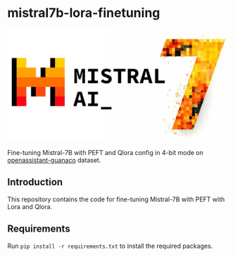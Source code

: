 # mistral7b-lora-finetuning
![alt text](./img/image.png)

Fine-tuning Mistral-7B with PEFT and Qlora config in 4-bit mode on [openassistant-guanaco](timdettmers/openassistant-guanaco) dataset.

## Introduction
This repository contains the code for fine-tuning Mistral-7B with PEFT with Lora and Qlora. 

## Requirements
Run `pip install -r requirements.txt` to install the required packages.


